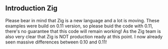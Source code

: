## Introduction Zig

Please bear in mind that Zig is a new language and a lot is moving.
These examples were build on 0.11 version, so please buid the code with 0.11, there's no guarantee that this code will remain working!
As the Zig team is also very clear that Zig is NOT production ready at this point.
I now already seen massive differences between 0.10 and 0.11!
